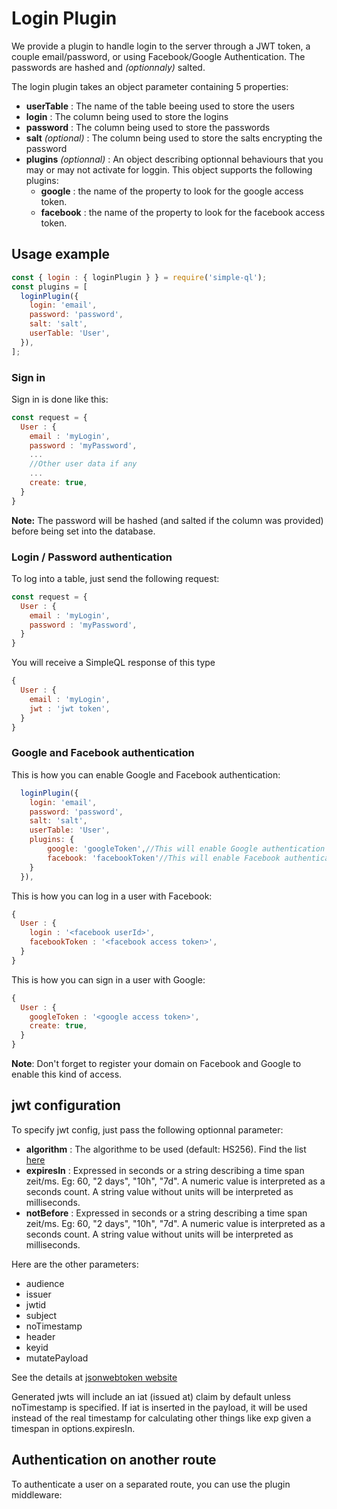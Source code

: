# Login Plugin

We provide a plugin to handle login to the server through a JWT token, a couple email/password, or using Facebook/Google Authentication. The passwords are hashed and *(optionnaly)* salted.

The login plugin takes an object parameter containing 5 properties:

 * **userTable** : The name of the table beeing used to store the users
 * **login** : The column being used to store the logins
 * **password** : The column being used to store the passwords
 * **salt** *(optional)* : The column being used to store the salts encrypting the password
 * **plugins** *(optionnal)* : An object describing optionnal behaviours that you may or may not activate for loggin. This object supports the following plugins:
    * **google** : the name of the property to look for the google access token.
    * **facebook** : the name of the property to look for the facebook access token.

## Usage example

```javascript
const { login : { loginPlugin } } = require('simple-ql');
const plugins = [
  loginPlugin({
    login: 'email',
    password: 'password',
    salt: 'salt',
    userTable: 'User',
  }),
];
```

### Sign in

Sign in is done like this:

```javascript
const request = {
  User : {
    email : 'myLogin',
    password : 'myPassword',
    ...
    //Other user data if any
    ...
    create: true,
  }
}
```

**Note:** The password will be hashed (and salted if the column was provided) before being set into the database.

### Login / Password authentication

To log into a table, just send the following request:

```javascript
const request = {
  User : {
    email : 'myLogin',
    password : 'myPassword',
  }
}
```

You will receive a SimpleQL response of this type

```javascript
{
  User : {
    email : 'myLogin',
    jwt : 'jwt token',
  }
}
```

### Google and Facebook authentication

This is how you can enable Google and Facebook authentication:

```javascript
  loginPlugin({
    login: 'email',
    password: 'password',
    salt: 'salt',
    userTable: 'User',
    plugins: {
        google: 'googleToken',//This will enable Google authentication when googleToken property is provided in requests
        facebook: 'facebookToken'//This will enable Facebook authentication when facebookToken property is preovided in requests
    }
  }),
```

This is how you can log in a user with Facebook:

```javascript
{
  User : {
    login : '<facebook userId>',
    facebookToken : '<facebook access token>',
  }
}
```

This is how you can sign in a user with Google:

```javascript
{
  User : {
    googleToken : '<google access token>',
    create: true,
  }
}
```

**Note**: Don't forget to register your domain on Facebook and Google to enable this kind of access.

## jwt configuration

To specify jwt config, just pass the following optionnal parameter:

 * **algorithm** : The algorithme to be used (default: HS256). Find the list [here](https://github.com/auth0/node-jsonwebtoken#algorithms-supported)
 * **expiresIn** : Expressed in seconds or a string describing a time span zeit/ms. Eg: 60, "2 days", "10h", "7d". A numeric value is interpreted as a seconds count. A string value without units will be interpreted as milliseconds.
 * **notBefore** : Expressed in seconds or a string describing a time span zeit/ms. Eg: 60, "2 days", "10h", "7d". A numeric value is interpreted as a seconds count. A string value without units will be interpreted as milliseconds.

Here are the other parameters:

 * audience
 * issuer
 * jwtid
 * subject
 * noTimestamp
 * header
 * keyid
 * mutatePayload

See the details at [jsonwebtoken website](https://github.com/auth0/node-jsonwebtoken)

Generated jwts will include an iat (issued at) claim by default unless noTimestamp is specified. If iat is inserted in the payload, it will be used instead of the real timestamp for calculating other things like exp given a timespan in options.expiresIn.

## Authentication on another route

To authenticate a user on a separated route, you can use the plugin middleware:

```javascript


```